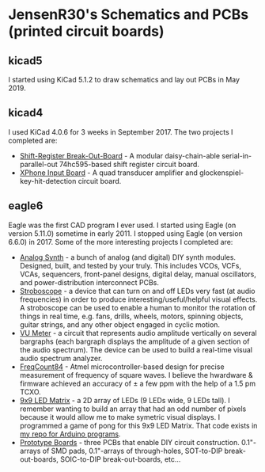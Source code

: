 # JensenR30's Schematics and PCBs (printed circuit boards)

## kicad5
I started using KiCad 5.1.2 to draw schematics and lay out PCBs in May 2019.


## kicad4
I used KiCad 4.0.6 for 3 weeks in September 2017. The two projects I completed are:
* [Shift-Register Break-Out-Board](/kicad4/SRBOB) - A modular daisy-chain-able serial-in-parallel-out 74hc595-based shift register circuit board.
* [XPhone Input Board](/kicad4/XPhone/Input_Board) - A quad transducer amplifier and glockenspiel-key-hit-detection circuit board.


## eagle6
Eagle was the first CAD program I ever used. I started using Eagle (on version 5.11.0) sometime in early 2011. I stopped using Eagle (on version 6.6.0) in 2017.  Some of the more interesting projects I completed are:
* [Analog Synth](eagle6/Analog%20Synth) - a bunch of analog (and digital) DIY synth modules.  Designed, built, and tested by your truly.  This includes VCOs, VCFs, VCAs, sequencers, front-panel designs, digital delay, manual oscillators, and power-distribution interconnect PCBs.
* [Stroboscope](eagle6/Stroboscope) - a device that can turn on and off LEDs very fast (at audio frequencies) in order to produce interesting/useful/helpful visual effects.  A stroboscope can be used to enable a human to monitor the rotation of things in real time, e.g. fans, drills, wheels, motors, spinning objects, guitar strings, and any other object engaged in cyclic motion.
* [VU Meter](eagle6/VU%20meter) - a circuit that represents audio amplitude vertically on several bargraphs (each bargraph displays the amplitude of a given section of the audio spectrum).  The device can be used to build a real-time visual audio spectrum analyzer.
* [FreqCount84](eagle6/FreqCount84) - Atmel microcontroller-based design for precise measurement of frequency of square waves.  I believe the hwardware & firmware achieved an accuracy of ± a few ppm with the help of a 1.5 pm TCXO.
* [9x9 LED Matrix](eagle6/9x9%20LED%20Matrix) - a 2D array of LEDs (9 LEDs wide, 9 LEDs tall).  I remember wanting to build an array that had an odd number of pixels because it would allow me to make symetric visual displays.  I programmed a game of pong for this 9x9 LED Matrix.  That code exists in [my repo for Arduino programs](https://github.com/jensenr30/Arduino/tree/master/_DISPLAY/9x9_LED_Matrix).
* [Prototype Boards](eagle6/Prototype%20Boards) - three PCBs that enable DIY circuit construction.  0.1"-arrays of SMD pads, 0.1"-arrays of through-holes, SOT-to-DIP break-out-boards, SOIC-to-DIP break-out-boards, etc...
